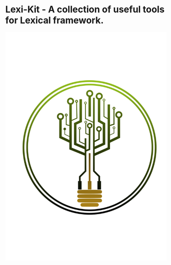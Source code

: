 # Lexi-Kit - A collection of useful tools for Lexical framework.

![Logo](./assets/logo-animated.svg)
